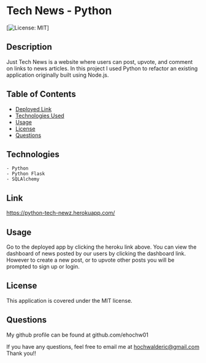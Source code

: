 # Tech News - Python
[![License: MIT](https://img.shields.io/badge/License-MIT-yellow.svg)]
    
## Description

Just Tech News is a website where users can post, upvote, and comment on links to news articles. In this project I used Python to refactor an existing application originally built using Node.js.

## Table of Contents

- [Deployed Link](#contributing)
- [Technologies Used](#Technologies)
- [Usage](#usage)
- [License](#license)
- [Questions](#questions)

## Technologies
    - Python
    - Python Flask
    - SQLAlchemy 

## Link
https://python-tech-newz.herokuapp.com/

## Usage

Go to the deployed app by clicking the heroku link above. You can view the dashboard of news posted by our users by clicking the dashboard link. However to create a new post, or to upvote other posts you will be prompted to sign up or login. 



## License

This application is covered under the MIT license.


## Questions

My github profile can be found at github.com/ehochw01

If you have any questions, feel free to email me at hochwalderic@gmail.com
Thank you!!
